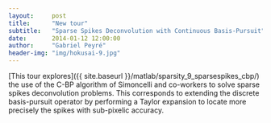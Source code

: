```yaml
---
layout:     post
title:      "New tour"
subtitle:   "Sparse Spikes Deconvolution with Continuous Basis-Pursuit"
date:       2014-01-12 12:00:00
author:     "Gabriel Peyré"
header-img: "img/hokusai-9.jpg"
---
```


[This tour explores]({{ site.baseurl }}/matlab/sparsity_9_sparsespikes_cbp/) the use of the C-BP algorithm of Simoncelli and co-workers to solve sparse spikes deconvolution problems. This corresponds to extending the discrete basis-pursuit operator by performing a Taylor expansion to locate more precisely the spikes with sub-pixelic accuracy.
